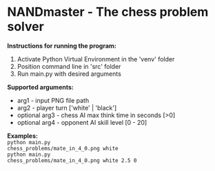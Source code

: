 # NANDmaster - The chess problem solver

**Instructions for running the program:**
1. Activate Python Virtual Environment in the 'venv' folder
2. Position command line in 'src' folder
3. Run main.py with desired arguments

**Supported arguments:**
- arg1 - input PNG file path
- arg2 - player turn ['white' | 'black']
- optional arg3 - chess AI max think time in seconds [>0]
- optional arg4 - opponent AI skill level [0 - 20]

**Examples:**<br>
<code>python main.py chess_problems/mate_in_4_0.png white</code><br>
<code>python main.py chess_problems/mate_in_4_0.png white 2.5 0</code>
